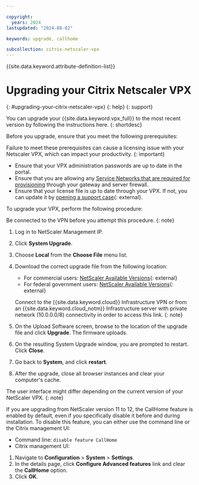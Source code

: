 ```yaml
---

copyright:
  years: 2024
lastupdated: "2024-08-02"

keywords: upgrade, callhome

subcollection: citrix-netscaler-vpx
---
```


{{site.data.keyword.attribute-definition-list}}

# Upgrading your Citrix Netscaler VPX
{: #upgrading-your-citrix-netscaler-vpx}
{: help}
{: support}

You can upgrade your {{site.data.keyword.vpx_full}} to the most recent version by following the instructions here.
{: shortdesc}

Before you upgrade, ensure that you meet the following prerequisites:

Failure to meet these prerequisites can cause a licensing issue with your Netscaler VPX, which can impact your productivity.
{: important}

* Ensure that your VPX administration passwords are up to date in the portal.
* Ensure that you are allowing any [Service Networks that are required for provisioning](/docs/cloud-infrastructure?topic=cloud-infrastructure-ibm-cloud-ip-ranges#service-network) through your gateway and server firewall.
* Ensure that your license file is up to date through your VPX. If not, you can update it by [opening a support case](https://cloud.ibm.com/unifiedsupport/cases/form){: external}.

To upgrade your VPX, perform the following procedure:

Be connected to the VPN before you attempt this procedure.
{: note}

1. Log in to NetScaler Management IP.
1. Click **System Upgrade**.
1. Choose **Local** from the **Choose File** menu list.
1. Download the correct upgrade file from the following location:
   * For commercial users: [NetScaler Available Versions](http://downloads.service.softlayer.com/citrix/netscaler/){: external}
   * For federal government users: [NetScaler Available Versions](http://downloads.service.usgov.softlayer.com/citrix/netscaler/){: external}

   Connect to the {{site.data.keyword.cloud}} Infrastructure VPN or from an {{site.data.keyword.cloud_notm}} Infrastructure server with private network (10.0.0.0/8) connectivity in order to access this link.
   {: note}

1. On the Upload Software screen, browse to the location of the upgrade file and click **Upgrade**. The firmware uploads.
1. On the resulting System Upgrade window, you are prompted to restart. Click **Close**.
1. Go back to **System**, and click **restart**.
1. After the upgrade, close all browser instances and clear your computer's cache.


The user interface might differ depending on the current version of your NetScaler VPX.
{: note}

If you are upgrading from NetScaler version 11 to 12, the CallHome feature is enabled by default, even if you specifically disable it before and during installation. To disable this feature, you can either use the command line or the Citrix management UI:

* Command line: `disable feature CallHome`
* Citrix management UI:

1. Navigate to **Configuration** > **System** > **Settings**.
2. In the details page, click **Configure Advanced features** link and clear the **CallHome** option.
3. Click **OK**.
